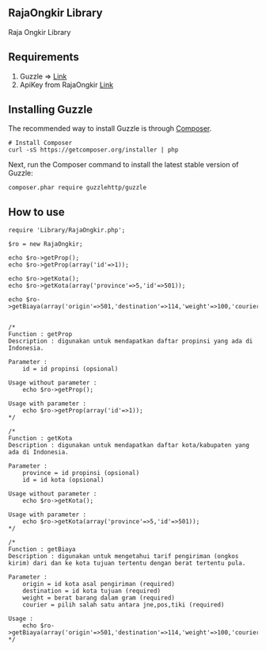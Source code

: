 ## RajaOngkir Library

Raja Ongkir Library

## Requirements

1. Guzzle => [Link](https://github.com/guzzle/guzzle)
2. ApiKey from RajaOngkir [Link](http://rajaongkir.com/)

## Installing Guzzle

The recommended way to install Guzzle is through
[Composer](http://getcomposer.org).

```
# Install Composer
curl -sS https://getcomposer.org/installer | php
```

Next, run the Composer command to install the latest stable version of Guzzle:

```
composer.phar require guzzlehttp/guzzle
```

## How to use

```
require 'Library/RajaOngkir.php';

$ro = new RajaOngkir;

echo $ro->getProp();
echo $ro->getProp(array('id'=>1));

echo $ro->getKota();
echo $ro->getKota(array('province'=>5,'id'=>501));

echo $ro->getBiaya(array('origin'=>501,'destination'=>114,'weight'=>100,'courier'=>'jne'));


/*
Function : getProp
Description : digunakan untuk mendapatkan daftar propinsi yang ada di Indonesia.

Parameter :
	id = id propinsi (opsional)

Usage without parameter :
	echo $ro->getProp();

Usage with parameter :
	echo $ro->getProp(array('id'=>1));
*/

/*
Function : getKota
Description : digunakan untuk mendapatkan daftar kota/kabupaten yang ada di Indonesia.

Parameter :
	province = id propinsi (opsional)
	id = id kota (opsional)

Usage without parameter :
	echo $ro->getKota();

Usage with parameter :
	echo $ro->getKota(array('province'=>5,'id'=>501));
*/

/*
Function : getBiaya
Description : digunakan untuk mengetahui tarif pengiriman (ongkos kirim) dari dan ke kota tujuan tertentu dengan berat tertentu pula.

Parameter :
	origin = id kota asal pengiriman (required)
	destination = id kota tujuan (required)
	weight = berat barang dalam gram (required)
	courier = pilih salah satu antara jne,pos,tiki (required)

Usage :
	echo $ro->getBiaya(array('origin'=>501,'destination'=>114,'weight'=>100,'courier'=>'jne'));
*/
```

